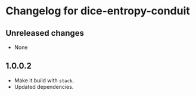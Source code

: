 # Changelog for dice-entropy-conduit

## Unreleased changes

* None

## 1.0.0.2

* Make it build with `stack`.
* Updated dependencies.
